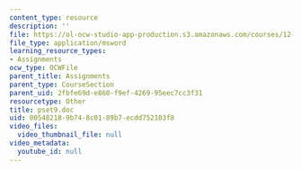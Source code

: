 ```yaml
---
content_type: resource
description: ''
file: https://ol-ocw-studio-app-production.s3.amazonaws.com/courses/12-800-fluid-dynamics-of-the-atmosphere-and-ocean-fall-2004/005482189b748c0189b7ecdd752103f8_pset9.doc
file_type: application/msword
learning_resource_types:
- Assignments
ocw_type: OCWFile
parent_title: Assignments
parent_type: CourseSection
parent_uid: 2fbfe69d-e860-f9ef-4269-95eec7cc3f31
resourcetype: Other
title: pset9.doc
uid: 00548218-9b74-8c01-89b7-ecdd752103f8
video_files:
  video_thumbnail_file: null
video_metadata:
  youtube_id: null
---
```

